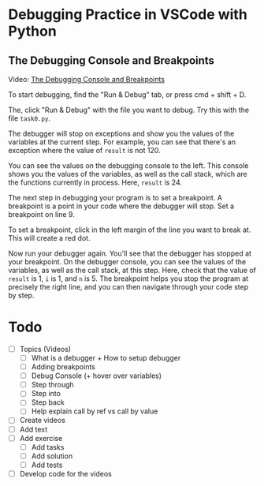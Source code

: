 # Debugging Practice in VSCode with Python

## The Debugging Console and Breakpoints

Video: [The Debugging Console and Breakpoints](https://drive.google.com/file/d/1GCUiaOjYhK3REEU1ywytY16y1EN99GFX/view?usp=sharing)

To start debugging, find the "Run & Debug" tab, or press cmd + shift + D.

The, click "Run & Debug" with the file you want to debug. Try this with the file `task0.py`.

The debugger will stop on exceptions and show you the values of the variables at the current step. For example, you can see that there's an exception where the value of `result` is not 120. 

You can see the values on the debugging console to the left. This console shows you the values of the variables, as well as the call stack, which are the functions currently in process. Here, `result` is 24.

The next step in debugging your program is to set a breakpoint. A breakpoint is a point in your code where the debugger will stop. Set a breakpoint on line 9.

To set a breakpoint, click in the left margin of the line you want to break at. This will create a red dot.

Now run your debugger again. You'll see that the debugger has stopped at your breakpoint. On the debugger console, you can see the values of the variables, as well as the call stack, at this step. Here, check that the value of `result` is 1, `i` is 1, and `n` is 5. The breakpoint helps you stop the program at precisely the right line, and you can then navigate through your code step by step. 

# Todo

- [ ] Topics (Videos)
  - [ ] What is a debugger + How to setup debugger
  - [ ] Adding breakpoints
  - [ ] Debug Console (+ hover over variables)
  - [ ] Step through
  - [ ] Step into
  - [ ] Step back
  - [ ] Help explain call by ref vs call by value
- [ ] Create videos
- [ ] Add text
- [ ] Add exercise
  - [ ] Add tasks
  - [ ] Add solution
  - [ ] Add tests
- [ ] Develop code for the videos
